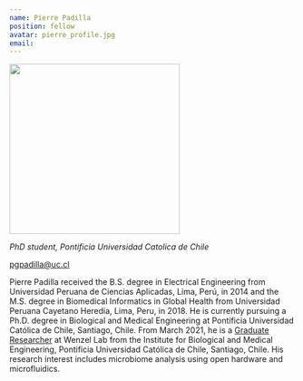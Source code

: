 ```yaml
---
name: Pierre Padilla
position: fellow
avatar: pierre_profile.jpg
email: 
---
```


<img width="300" src="{{site.baseurl}}/images/people/{{page.avatar}}" data-action="zoom">

_PhD student, Pontificia Universidad Catolica de Chile_<br>

<i class="fa fa-envelope-o"></i> pgpadilla@uc.cl

Pierre Padilla received the B.S. degree in Electrical Engineering from Universidad Peruana de Ciencias Aplicadas, Lima, Perú, in 2014 and the M.S. degree in Biomedical Informatics in Global Health from Universidad Peruana Cayetano Heredia, Lima, Peru, in 2018. He is currently pursuing a Ph.D. degree in Biological and Medical Engineering at Pontificia Universidad Católica de Chile, Santiago, Chile. From March 2021, he is a [Graduate Researcher](https://ingenieriabiologicaymedica.uc.cl/en/people/students/77-graduates-students/875-pierre-padilla) at Wenzel Lab from the Institute for Biological and Medical Engineering, Pontificia Universidad Católica de Chile, Santiago, Chile. His research interest includes microbiome analysis using open hardware and microfluidics.
